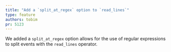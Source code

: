 ```yaml
---
title: "Add a `split_at_regex` option to `read_lines`"
type: feature
authors: tobim
pr: 5123
---
```


We added a `split_at_regex` option allows for the use of regular expressions to
split events with the `read_lines` operator.
